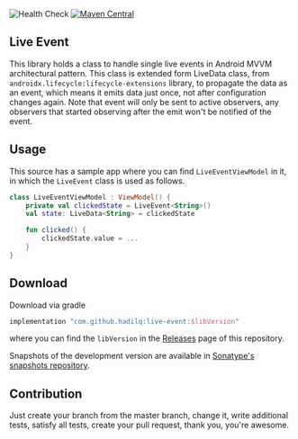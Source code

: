 ![Health Check](https://github.com/hadilq/LiveEvent/workflows/Health%20Check/badge.svg?branch=main)
[![Maven Central](https://maven-badges.herokuapp.com/maven-central/com.github.hadilq/live-event/badge.svg)](https://maven-badges.herokuapp.com/maven-central/com.github.hadilq/live-event)

Live Event
---
This library holds a class to handle single live events in Android MVVM architectural pattern. This class is extended
form LiveData class, from `androidx.lifecycle:lifecycle-extensions` library, to propagate the data as an event,
which means it emits data just once, not after configuration changes again. Note that event will only be sent 
to active observers, any observers that started observing after the emit won't be notified of the event. 

Usage
---
This source has a sample app where you can find `LiveEventViewModel` in it, in which the `LiveEvent` class is used as
follows.
```kotlin
class LiveEventViewModel : ViewModel() {
    private val clickedState = LiveEvent<String>()
    val state: LiveData<String> = clickedState

    fun clicked() {
        clickedState.value = ...
    }
}
```

Download
---
Download via gradle
```groovy
implementation "com.github.hadilq:live-event:$libVersion"
```
where you can find the `libVersion` in the [Releases](https://github.com/hadilq/LiveEvent/releases) page of this repository.

Snapshots of the development version are available in [Sonatype's snapshots repository](https://oss.sonatype.org/content/repositories/snapshots).

Contribution
---
Just create your branch from the master branch, change it, write additional tests, satisfy all tests, create your pull
request, thank you, you're awesome.
